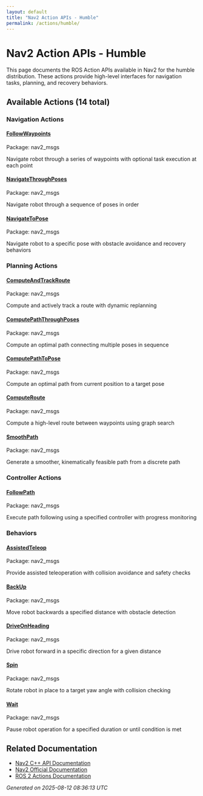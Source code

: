 ```yaml
---
layout: default
title: "Nav2 Action APIs - Humble"
permalink: /actions/humble/
---
```


# Nav2 Action APIs - Humble

This page documents the ROS Action APIs available in Nav2 for the humble distribution. These actions provide high-level interfaces for navigation tasks, planning, and recovery behaviors.

## Available Actions (14 total)


### Navigation Actions

<div class="action-grid">
  <div class="action-card">
    <h4><a href="/actions/humble/followwaypoints.html">FollowWaypoints</a></h4>
    <p class="action-package">Package: nav2_msgs</p>
    <p class="action-description">Navigate robot through a series of waypoints with optional task execution at each point</p>
  </div>
  <div class="action-card">
    <h4><a href="/actions/humble/navigatethroughposes.html">NavigateThroughPoses</a></h4>
    <p class="action-package">Package: nav2_msgs</p>
    <p class="action-description">Navigate robot through a sequence of poses in order</p>
  </div>
  <div class="action-card">
    <h4><a href="/actions/humble/navigatetopose.html">NavigateToPose</a></h4>
    <p class="action-package">Package: nav2_msgs</p>
    <p class="action-description">Navigate robot to a specific pose with obstacle avoidance and recovery behaviors</p>
  </div>
</div>

### Planning Actions

<div class="action-grid">
  <div class="action-card">
    <h4><a href="/actions/humble/computeandtrackroute.html">ComputeAndTrackRoute</a></h4>
    <p class="action-package">Package: nav2_msgs</p>
    <p class="action-description">Compute and actively track a route with dynamic replanning</p>
  </div>
  <div class="action-card">
    <h4><a href="/actions/humble/computepaththroughposes.html">ComputePathThroughPoses</a></h4>
    <p class="action-package">Package: nav2_msgs</p>
    <p class="action-description">Compute an optimal path connecting multiple poses in sequence</p>
  </div>
  <div class="action-card">
    <h4><a href="/actions/humble/computepathtopose.html">ComputePathToPose</a></h4>
    <p class="action-package">Package: nav2_msgs</p>
    <p class="action-description">Compute an optimal path from current position to a target pose</p>
  </div>
  <div class="action-card">
    <h4><a href="/actions/humble/computeroute.html">ComputeRoute</a></h4>
    <p class="action-package">Package: nav2_msgs</p>
    <p class="action-description">Compute a high-level route between waypoints using graph search</p>
  </div>
  <div class="action-card">
    <h4><a href="/actions/humble/smoothpath.html">SmoothPath</a></h4>
    <p class="action-package">Package: nav2_msgs</p>
    <p class="action-description">Generate a smoother, kinematically feasible path from a discrete path</p>
  </div>
</div>

### Controller Actions

<div class="action-grid">
  <div class="action-card">
    <h4><a href="/actions/humble/followpath.html">FollowPath</a></h4>
    <p class="action-package">Package: nav2_msgs</p>
    <p class="action-description">Execute path following using a specified controller with progress monitoring</p>
  </div>
</div>

### Behaviors

<div class="action-grid">
  <div class="action-card">
    <h4><a href="/actions/humble/assistedteleop.html">AssistedTeleop</a></h4>
    <p class="action-package">Package: nav2_msgs</p>
    <p class="action-description">Provide assisted teleoperation with collision avoidance and safety checks</p>
  </div>
  <div class="action-card">
    <h4><a href="/actions/humble/backup.html">BackUp</a></h4>
    <p class="action-package">Package: nav2_msgs</p>
    <p class="action-description">Move robot backwards a specified distance with obstacle detection</p>
  </div>
  <div class="action-card">
    <h4><a href="/actions/humble/driveonheading.html">DriveOnHeading</a></h4>
    <p class="action-package">Package: nav2_msgs</p>
    <p class="action-description">Drive robot forward in a specific direction for a given distance</p>
  </div>
  <div class="action-card">
    <h4><a href="/actions/humble/spin.html">Spin</a></h4>
    <p class="action-package">Package: nav2_msgs</p>
    <p class="action-description">Rotate robot in place to a target yaw angle with collision checking</p>
  </div>
  <div class="action-card">
    <h4><a href="/actions/humble/wait.html">Wait</a></h4>
    <p class="action-package">Package: nav2_msgs</p>
    <p class="action-description">Pause robot operation for a specified duration or until condition is met</p>
  </div>
</div>


## Related Documentation

- [Nav2 C++ API Documentation](/humble/html/index.html)
- [Nav2 Official Documentation](https://nav2.org/)
- [ROS 2 Actions Documentation](https://docs.ros.org/en/humble/Tutorials/Beginner-CLI-Tools/Understanding-ROS2-Actions/Understanding-ROS2-Actions.html)

*Generated on 2025-08-12 08:36:13 UTC*